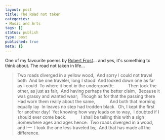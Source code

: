 ```yaml
---
layout: post
title: The Road not taken
categories:
- Music and Arts
tags: []
status: publish
type: post
published: true
meta: {}
---
```

One of my favourite poems by [Robert Frost](http://en.wikipedia.org/wiki/Robert_Frost)... and yes, it's something to think about. The road not taken in life...

> Two roads diverged in a yellow wood,  And sorry I could not travel both  And be one traveler, long I stood  And looked down one as far as I could  To where it bent in the undergrowth;            Then took the other, as just as fair,  And having perhaps the better claim,  Because it was grassy and wanted wear;  Though as for that the passing there  Had worn them really about the same,            And both that morning equally lay  In leaves no step had trodden black.  Oh, I kept the first for another day!  Yet knowing how way leads on to way,  I doubted if I should ever come back.            I shall be telling this with a sigh  Somewhere ages and ages hence:  Two roads diverged in a wood, and I—  I took the one less traveled by,  And that has made all the difference.
